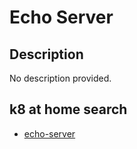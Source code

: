 # Echo Server

## Description

No description provided.

## k8 at home search

- [echo-server](https://nanne.dev/k8s-at-home-search/#/echo-server)
